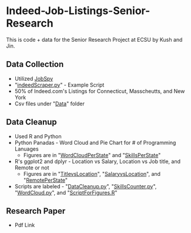 # Indeed-Job-Listings-Senior-Research

This is code + data for the Senior Research Project at ECSU by Kush and Jin.

## Data Collection

* Utilized [JobSpy](https://github.com/Bunsly/JobSpy)
* "[indeedScraper.py](https://github.com/Deuos/Indeed-Job-Listings-Senior-Research/blob/master/indeedScraper.py)" - Example Script
* 50% of Indeed.com's Listings for Connecticut, Masscheutts, and New York
* Csv files under "[Data](https://github.com/Deuos/Indeed-Job-Listings-Senior-Research/tree/master/data)" folder

## Data Cleanup

* Used R and Python
* Python Panadas - Word Cloud and Pie Chart for # of Programming Lanuages
  * Figures are in "[WordCloudPerState](https://github.com/Deuos/Indeed-Job-Listings-Senior-Research/tree/master/wordcloudperstate)" and "[SkillsPerState](https://github.com/Deuos/Indeed-Job-Listings-Senior-Research/tree/master/skillsperstate)"
* R's ggplot2 and dplyr - Location vs Salary, Location vs Job title, and Remote or not
  * Figures are in "[TitlevsLocation](https://github.com/Deuos/Indeed-Job-Listings-Senior-Research/tree/master/titlevslocation)", "[SalaryvsLocation](https://github.com/Deuos/Indeed-Job-Listings-Senior-Research/tree/master/salaryvslocation)", and "[RemotePerState](https://github.com/Deuos/Indeed-Job-Listings-Senior-Research/tree/master/remoteperstate)"
* Scripts are labeled - "[DataCleanup.py](https://github.com/Deuos/Indeed-Job-Listings-Senior-Research/blob/master/dataCleanup.py)", "[SkillsCounter.py](https://github.com/Deuos/Indeed-Job-Listings-Senior-Research/blob/master/skillsCounter.py)", "[WordCloud.py](https://github.com/Deuos/Indeed-Job-Listings-Senior-Research/blob/master/wordCloud.py)", and "[ScriptForFigures.R](https://github.com/Deuos/Indeed-Job-Listings-Senior-Research/blob/master/ScriptForFigures.R)"

## Research Paper

* Pdf Link
